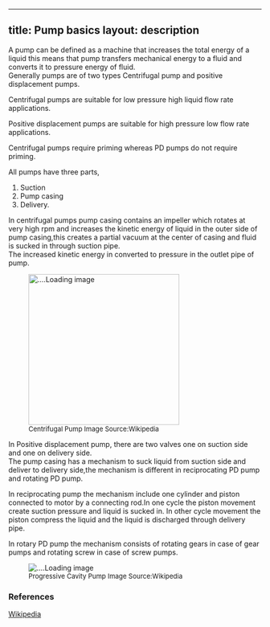 
---
title: Pump basics
layout: description
---
A pump can be defined as a machine that increases the total energy of a liquid this means that pump transfers mechanical energy to a fluid  and
converts it to pressure energy of fluid.  
Generally pumps are of two types Centrifugal pump and positive displacement pumps.  

Centrifugal pumps are suitable for low pressure high liquid flow rate applications.  

Positive displacement pumps are suitable for high pressure low flow rate applications.  

Centrifugal pumps require priming whereas PD pumps do not require priming.  

All pumps have three parts,  

1. Suction
2. Pump casing
3. Delivery.

In centrifugal pumps pump casing contains an impeller which rotates at very high rpm and increases the kinetic energy of liquid in the outer side of
pump casing,this creates a partial vacuum at the center of casing and fluid is sucked in through suction pipe.  
The increased kinetic energy in converted to pressure in the outlet pipe of pump.
<figure>
 <img src = "https://upload.wikimedia.org/wikipedia/commons/4/4a/Centrifugal_Pump.png"
 height = "300px" width = "300px" alt = "....Loading image" />
<figcaption style = "font-size :13px"  > Centrifugal Pump Image Source:Wikipedia </figcaption>
</figure> 

In Positive displacement pump, there are two valves one on suction side and one on delivery side.  
The pump casing has a mechanism to suck liquid from suction side and deliver to delivery side,the mechanism is different in reciprocating PD pump and rotating PD pump.  

In reciprocating pump the mechanism include one cylinder and piston connected to motor by a connecting rod.In one cycle the piston movement create  suction pressure and liquid is sucked in.
In other cycle movement  the piston  compress the liquid and  the liquid is discharged through delivery pipe.  

In rotary PD pump the mechanism consists of rotating gears in case of gear pumps and rotating screw in case of screw pumps.

<figure>
 <img src = "https://upload.wikimedia.org/wikipedia/commons/c/c8/Pcp-thumb.gif" alt = "....Loading image"/>
<figcaption style = "font-size :13px"> Progressive Cavity Pump Image Source:Wikipedia 
</figcaption>
</figure >



### References    
[Wikipedia](https://en.wikipedia.org/wiki/Pump)         